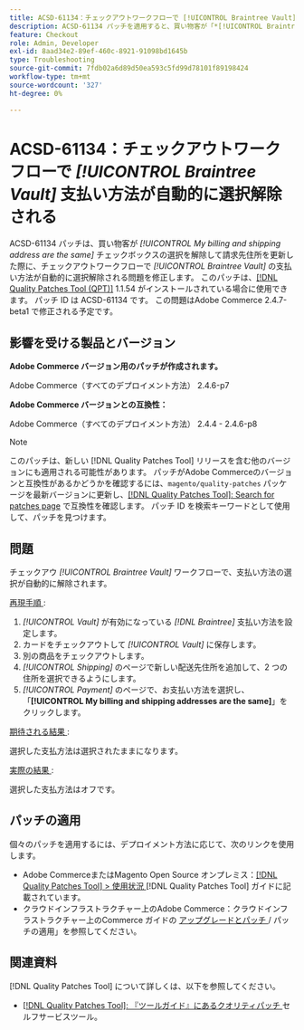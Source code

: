 ```yaml
---
title: ACSD-61134：チェックアウトワークフローで [!UICONTROL Braintree Vault] 支払い方法が自動的に選択解除される
description: ACSD-61134 パッチを適用すると、買い物客が「*[!UICONTROL Braintree Vault]*」チェックボックスの選択を解除して請求先住所を更新したときに、チェックアウトワークフローで「*[!UICONTROL My billing and shipping address are the same]*」支払い方法が自動的に選択解除されるAdobe Commerceの問題を解決できます。
feature: Checkout
role: Admin, Developer
exl-id: 8aad34e2-89ef-460c-8921-91098bd1645b
type: Troubleshooting
source-git-commit: 7fdb02a6d89d50ea593c5fd99d78101f89198424
workflow-type: tm+mt
source-wordcount: '327'
ht-degree: 0%

---
```


# ACSD-61134：チェックアウトワークフローで *[!UICONTROL Braintree Vault]* 支払い方法が自動的に選択解除される

ACSD-61134 パッチは、買い物客が *[!UICONTROL My billing and shipping address are the same]* チェックボックスの選択を解除して請求先住所を更新した際に、チェックアウトワークフローで *[!UICONTROL Braintree Vault]* の支払い方法が自動的に選択解除される問題を修正します。 このパッチは、[[!DNL Quality Patches Tool (QPT)]](https://experienceleague.adobe.com/ja/docs/commerce-operations/tools/quality-patches-tool/quality-patches-tool-to-self-serve-quality-patches) 1.1.54 がインストールされている場合に使用できます。 パッチ ID は ACSD-61134 です。 この問題はAdobe Commerce 2.4.7-beta1 で修正される予定です。

## 影響を受ける製品とバージョン

**Adobe Commerce バージョン用のパッチが作成されます。**

Adobe Commerce（すべてのデプロイメント方法） 2.4.6-p7

**Adobe Commerce バージョンとの互換性：**

Adobe Commerce（すべてのデプロイメント方法） 2.4.4 - 2.4.6-p8

>[!NOTE]
>
>このパッチは、新しい [!DNL Quality Patches Tool] リリースを含む他のバージョンにも適用される可能性があります。 パッチがAdobe Commerceのバージョンと互換性があるかどうかを確認するには、`magento/quality-patches` パッケージを最新バージョンに更新し、[[!DNL Quality Patches Tool]: Search for patches page](https://experienceleague.adobe.com/tools/commerce-quality-patches/index.html?lang=ja) で互換性を確認します。 パッチ ID を検索キーワードとして使用して、パッチを見つけます。

## 問題

チェックアウ *[!UICONTROL Braintree Vault]* ワークフローで、支払い方法の選択が自動的に解除されます。

<u> 再現手順 </u>:

1. *[!UICONTROL Vault]* が有効になっている *[!DNL Braintree]* 支払い方法を設定します。
1. カードをチェックアウトして *[!UICONTROL Vault]* に保存します。
1. 別の商品をチェックアウトします。
1. *[!UICONTROL Shipping]* のページで新しい配送先住所を追加して、2 つの住所を選択できるようにします。
1. *[!UICONTROL Payment]* のページで、お支払い方法を選択し、「**[!UICONTROL My billing and shipping addresses are the same]**」をクリックします。

<u> 期待される結果 </u>:

選択した支払方法は選択されたままになります。

<u> 実際の結果 </u>:

選択した支払方法はオフです。

## パッチの適用

個々のパッチを適用するには、デプロイメント方法に応じて、次のリンクを使用します。

* Adobe CommerceまたはMagento Open Source オンプレミス：[[!DNL Quality Patches Tool] > 使用状況 ](/help/tools/quality-patches-tool/usage.md) [!DNL Quality Patches Tool] ガイドに記載されています。
* クラウドインフラストラクチャー上のAdobe Commerce：クラウドインフラストラクチャー上のCommerce ガイドの [ アップグレードとパッチ ](https://experienceleague.adobe.com/docs/commerce-cloud-service/user-guide/develop/upgrade/apply-patches.html?lang=ja)/ パッチの適用」を参照してください。

## 関連資料

[!DNL Quality Patches Tool] について詳しくは、以下を参照してください。

* [[!DNL Quality Patches Tool]: 『ツールガイド』にあるクオリティパッチ ](/help/tools/quality-patches-tool/quality-patches-tool-to-self-serve-quality-patches.md) セルフサービスツール。

